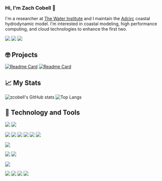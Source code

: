 ### Hi, I'm Zach Cobell 👋
I'm a researcher at [The Water Institute](http://www.thewaterinstitute.org) and I maintain the [Adcirc](http://adcirc.org) coastal hydrodynamic model. I'm interested in coastal modeling, high performance computing, and cloud technologies to enhance the first two.

[![](https://img.shields.io/badge/Twitter-%40ZachCobell-informational?style=flat&logo=twitter&logoColor=white&color=0A66C2)](http://twitter.com/zachcobell)
[![](https://img.shields.io/badge/LinkedIn-Zach%20Cobell-informational?style=flat&logo=linkedin&logoColor=white&color=0A66C2)](https://www.linkedin.com/in/zach-cobell-805694106/)
[![](https://img.shields.io/badge/ORCiD-Zach%20Cobell-informational?style=flat&logo=orcid&logoColor=white&color=0A66C2)](https://orcid.org/0000-0002-6645-8570)

## 🤓 Projects
[![Readme Card](https://github-readme-stats.vercel.app/api/pin/?username=zcobell&repo=MetOceanViewer&hide_border=true&theme=dark)](http://github.com/zcobell/MetOceanViewer)
[![Readme Card](https://github-readme-stats.vercel.app/api/pin/?username=zcobell&repo=ADCIRCModules&hide_border=true&theme=dark)](http://github.com/zcobell/ADCIRCModules)

## 📈 My Stats
![zcobell's GitHub stats](https://github-readme-stats.vercel.app/api?username=zcobell&show_icons=true&theme=dark&hide_border=true)
![Top Langs](https://github-readme-stats.vercel.app/api/top-langs/?username=zcobell&layout=compact&theme=dark&hide_border=true)

## 🔧 Technology and Tools
![](https://img.shields.io/badge/OS-Linux-informational?style=flat&logo=linux&logoColor=white&color=1900E7)
![](https://img.shields.io/badge/OS-Mac-informational?style=flat&logo=apple&logoColor=white&color=1900E7)

![](https://img.shields.io/badge/Code-C%2B%2B-informational?style=flat&logo=c%2B%2B&logoColor=white&color=2bbc8a)
![](https://img.shields.io/badge/Code-Fortran-informational?style=flat&Color=white&color=2bbc8a)
![](https://img.shields.io/badge/Code-Python-informational?style=flat&logo=python&logoColor=white&color=2bbc8a)
![](https://img.shields.io/badge/Code-Qt-informational?style=flat&logo=qt&logoColor=white&color=2bbc8a)
![](https://img.shields.io/badge/Code-MPI-informational?style=flat&logoColor=white&color=2bbc8a)
![](https://img.shields.io/badge/Code-OpenMP-informational?style=flat&logoColor=white&color=2bbc8a)

![](https://img.shields.io/badge/Build-CMake-informational?style=flat&logo=cmake&logoColor=white&color=7F00F6)

![](https://img.shields.io/badge/Shell-Bash-informational?style=flat&logo=gnu-bash&logoColor=white&color=00B7F6)
![](https://img.shields.io/badge/Shell-zsh-informational?style=flat&logo=windows-terminal&logoColor=white&color=00B7F6)

![](https://img.shields.io/badge/Cloud-AWS-informational?style=flat&logo=amazon-aws&logoColor=white&color=FF9900)

![](https://img.shields.io/badge/Editor-vim-informational?style=flat&logo=vim&logoColor=white&color=F60000)
![](https://img.shields.io/badge/Editor-CLion-informational?style=flat&logo=clion&logoColor=white&color=F60000)
![](https://img.shields.io/badge/Editor-PyCharm-informational?style=flat&logo=pycharm&logoColor=white&color=F60000)
![](https://img.shields.io/badge/Editor-QtCreator-informational?style=flat&logo=qt&logoColor=white&color=F60000)
